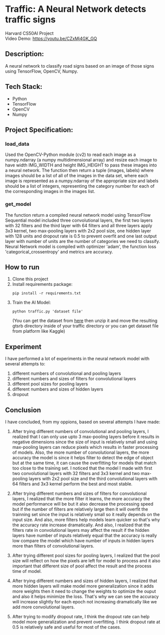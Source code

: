 # Traffic: A Neural Network detects traffic signs

Harvard CS50AI Project\
Video Demo: https://youtu.be/CZxMj4GK_GQ

## Description:

A neural network to classify road signs based on an image of those signs using TensorFlow, OpenCV, Numpy.

## Tech Stack:

* Python
* TensorFlow
* OpenCV
* Numpy

## Project Specification:

### load_data
Used the OpenCV-Python module (cv2) to read each image as a numpy.ndarray (a numpy multidimensional array) and resize each image to have width IMG_WIDTH and height IMG_HEIGHT to pass these images into a neural network. The function then return a tuple (images, labels) where images should be a list of all of the images in the data set, where each image is represented as a numpy.ndarray of the appropriate size and labels should be a list of integers, representing the category number for each of the corresponding images in the images list.

### get_model
The function return a compiled neural network model using TensorFlow Sequential model included three convolutional layers, the first two layers with 32 filters and the third layer with 64 filters and all three layers apply 3x3 kernel, two max-pooling layers with 2x2 pool size, one hidden layer with 128 units and dropout rate is 0.5 to prevent overfit and one last output layer with number of units are the number of categories we need to classify. Neural Network model is compiled with optimizer 'adam', the function loss 'categorical_crossentropy' and metrics are accuracy.

## How to run

1. Clone this project
2. Install requirements package:
   ```
   pip install -r requirements.txt
   ```
3. Train the AI Model:
   ```
   python traffic.py 'dataset file'
   ```
   (You can get the dataset from [here](https://cdn.cs50.net/ai/2023/x/projects/5/gtsrb.zip) then unzip it and move the resulting gtsrb directory inside of your traffic directory or you can get dataset file from platform like Kaggle)

## Experiment
I have performed a lot of experiments in the neural network model with several attempts to:

1. different numbers of convolutional and pooling layers
2. different numbers and sizes of filters for convolutional layers
3. different pool sizes for pooling layers
4. different numbers and sizes of hidden layers
5. dropout

## Conclusion
I have concluded, from my oppions, based on several attempts I have made:

1. After trying different numbers of convolutional and pooling layers, I realized that I can only use upto 3 max-pooling layers before it results in negative dimensions since the size of input is relatively small and using max-pooling layers can reduce pixels which results in faster processing of models. Also, the more number of convolutional layers, the more accuracy the model is since it helps filter to detect the edge of object but at the same time, it can cause the overfitting for models that match too close to the training set. I noticed that the model I made with first two convolutional layers with 32 filters and 3x3 kernel and two max-pooling layers with 2x2 pool size and the third convolutional layers with 64 filters and 3x3 kernel perform the best and most stable.

2. After trying different numbers and sizes of filters for convolutional layers, I realized that the more filter it learns, the more accuracy the model performance will be but it also decrease the processing speed but if the number of filters are relatively large then it will overfit the trainning set since the input is relatively small so it really depends on the input size. And also, more filters help models learn quicker so that's why the accuracy rate increase dramatically. And also, I realized that the filters rate in convolutional layers may affect the result if the hidden layers have number of inputs relatively equal that the accuracy is really low compare the model which have number of inputs in hidden layers more than filters of convolutional layers.

3. After trying different pool sizes for pooling layers, I realized that the pool size will reflect on how the pixels are left for model to process and it also important that different size of pool affect the result and the process time of model.

4. After trying different numbers and sizes of hidden layers, I realized that more hidden layers will make model more generalization since it adds more weights then it need to change the weights to optimize the ouput and also it helps minimize the loss. That's why we can see the accuracy will increase slightly for each epoch not increasing dramatically like we add more convolutional layers.

5. After trying to modify dropout rate, I think the dropout rate can help model more generalization and prevent overfitting. I think dropout rate at 0.5 is relatively safe and useful for most of the cases.

